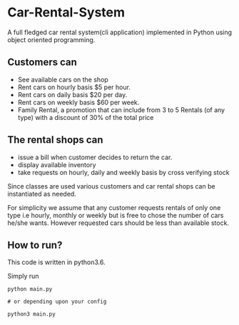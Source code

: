 # Car-Rental-System 
A full fledged car rental system(cli application) implemented in Python using object oriented programming.

## Customers can 

* See available cars on the shop
* Rent cars on hourly basis $5 per hour.
* Rent cars on daily basis $20 per day.
* Rent cars on weekly basis $60 per week.
* Family Rental, a promotion that can include from 3 to 5 Rentals (of any type) with a discount of 30% of the total price

## The rental shops can

* issue a bill when customer decides to return the car.
* display available inventory
* take requests on hourly, daily and weekly basis by cross verifying stock
  
Since classes are used various customers and car rental shops can be instantiated as needed.

For simplicity we assume that any customer requests rentals of only one type i.e hourly, monthly or weekly but is free to chose the number of cars he/she wants. However requested cars should be less than available stock.




## How to run?
This code is written in python3.6.

Simply run
``` 
python main.py

# or depending upon your config

python3 main.py
```
